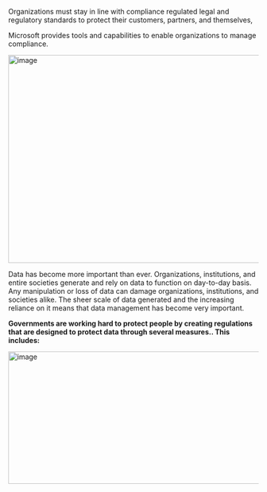 Organizations must stay in line with compliance regulated legal and regulatory standards to protect their customers, partners, and themselves,


Microsoft provides tools and capabilities to enable organizations to manage compliance.


<img width="872" height="418" alt="image" src="https://github.com/user-attachments/assets/d915f4fb-e47a-4c14-ae47-9036bb720e8a" />


Data has become more important than ever. Organizations, institutions, and entire societies generate and rely on data to function on day-to-day basis. Any manipulation or loss of data can damage organizations, institutions, and societies alike. The sheer scale of data generated and the increasing reliance on it means that data management has become very important.



**Governments are working hard to protect people by creating regulations that are designed to protect data through several measures.. This includes:**


<img width="677" height="266" alt="image" src="https://github.com/user-attachments/assets/0a7d0f13-7278-43c5-aae9-dc02a820050e" />
